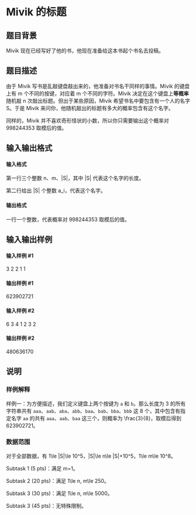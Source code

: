 
# Mivik 的标题
## 题目背景
Mivik 现在已经写好了他的书，他现在准备给这本书起个书名去投稿。
## 题目描述
由于 Mivik 写书是乱敲键盘敲出来的，他准备对书名干同样的事情。Mivik 的键盘上有 m 个不同的按键，对应着 m 个不同的字符。Mivik 决定在这个键盘上**等概率**随机敲 n 次敲出标题。但出于某些原因，Mivik 希望书名中要包含有一个人的名字 S。于是 Mivik 来问你，他随机敲出的标题有多大的概率包含有这个名字。

同样的，Mivik 并不喜欢奇形怪状的小数，所以你只需要输出这个概率对 998244353 取模后的值。
## 输入输出格式
#### 输入格式

第一行三个整数 n、m、|S|，其中 |S| 代表这个名字的长度。

第二行给出 |S| 个整数 a_i，代表这个名字。
#### 输出格式

一行一个整数，代表概率对 998244353 取模后的值。
## 输入输出样例
#### 输入样例 #1
3 2 2
1 1
#### 输出样例 #1
623902721
#### 输入样例 #2
6 3 4
1 2 3 2
#### 输出样例 #2
480636170
## 说明
### 样例解释

样例一：为方便描述，我们定义键盘上两个按键为 `a` 和 `b`。那么长度为 3 的所有字符串共有 `aaa`、`aab`、`aba`、`abb`、`baa`、`bab`、`bba`、`bbb` 这 8 个，其中包含有指定名字 `aa` 的共有 `aaa`、`aab`、`baa` 这三个，则概率为 \frac{3}{8}，取模后得到 623902721。

### 数据范围

对于全部数据，有 1\le |S|\le 10^5，|S|\le n\le |S|+10^5，1\le m\le 10^8。

Subtask 1 (5 pts)：满足 m=1。

Subtask 2 (20 pts)：满足 1\le n, m\le 250。

Subtask 3 (30 pts)：满足 1\le n, m\le 5000。

Subtask 3 (45 pts)：无特殊限制。
